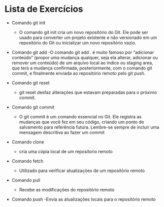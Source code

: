 # Lista de Exercícios

- Comando git init
    - O comando git init cria um novo repositório do Git. Ele pode ser usado para converter um projeto existente e não versionado em um repositório do Git ou inicializar um novo repositório vazio.

- Comando git add
    -O comando git add . é muito famoso por “adicionar conteúdo” (propor uma mudança qualquer, seja ela alterar, adicionar ou remover um conteúdo) de um arquivo local ao índice ou staging area, que terá a mudança confirmada, posteriormente, com o comando git commit, e finalmente enviada ao repositório remoto pelo git push.

- Comando git reset 
    - git reset desfaz alterações que estavam preparadas para o próximo commit.

- Comando git commit 
    - O git commit é um comando essencial no Git. Ele registra as mudanças que você fez em seu código, criando um ponto de salvamento para referência futura. Lembre-se sempre de incluir uma mensagem descritiva ao fazer um commit

- Comando clone
    - cria uma cópia local de um repositorio remoto

- Comando  fetch
    - Utilizado para verificar atualizações de um repositório remoto

- Comando pull
    - Recebe as modificações do repositório remoto

- Comando push
    -Envia as atualizações locais para o repositório remoto